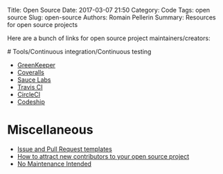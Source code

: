 Title: Open Source
Date: 2017-03-07 21:50
Category: Code
Tags: open source
Slug: open-source
Authors: Romain Pellerin
Summary: Resources for open source projects

Here are a bunch of links for open source project maintainers/creators:

# Tools/Continuous integration/Continuous testing

- [GreenKeeper](https://greenkeeper.io/)
- [Coveralls](https://coveralls.io/)
- [Sauce Labs](https://saucelabs.com/open-source)
- [Travis CI](https://travis-ci.org/)
- [CircleCI](https://circleci.com/)
- [Codeship](https://codeship.com/)

# Miscellaneous

- [Issue and Pull Request templates](https://github.com/blog/2111-issue-and-pull-request-templates)
- [How to attract new contributors to your open source project](https://medium.freecodecamp.com/how-to-attract-new-contributors-to-your-open-source-project-46f8b791d787)
- [No Maintenance Intended](http://unmaintained.tech/)
